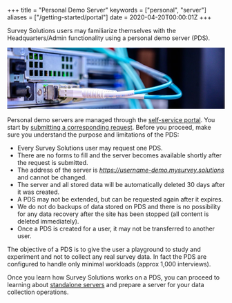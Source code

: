 +++
title = "Personal Demo Server"
keywords = ["personal", "server"]
aliases = ["/getting-started/portal"]
date = 2020-04-20T00:00:01Z
+++


Survey Solutions users may familiarize themselves with the 
Headquarters/Admin functionality using a personal demo server (PDS).

<CENTER><IMG src="images\server.jpg"></CENTER>

Personal demo servers are managed through the [self-service 
portal](https://pds.mysurvey.solutions). 
You start by [submitting a corresponding request](https://pds.mysurvey.solutions/PersonalDemoServerRequest). 
Before you proceed, make sure you understand the purpose and
limitations of the PDS:

- Every Survey Solutions user may request one PDS. 
- There are no forms to fill and the server becomes available shortly after the request is submitted.
- The address of the server is *https://username-demo.mysurvey.solutions*
and cannot be changed.
- The server and all stored data will be automatically deleted 30 days after it was created.
- A PDS may not be extended, but can be requested again after it expires.
- We do not do backups of data stored on PDS and there is no possibility for any data recovery after the site has been stopped (all content is deleted immediately).
- Once a PDS is created for a user, it may not be transferred to another user.

The objective of a PDS is to give the user a playground to study and experiment 
and not to collect any real survey data. In fact the PDS are configured to 
handle only minimal workloads (approx 1,000 interviews).

Once you learn how Survey Solutions works on a PDS, you can proceed to learning 
about [standalone servers](/headquarters/config/standalone-server/)
and prepare a server for your data collection operations.



